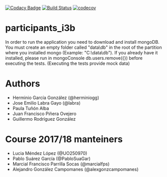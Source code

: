 [![Codacy Badge](https://api.codacy.com/project/badge/Grade/887b00d1840f4b1eb40974f275c41e55)](https://www.codacy.com/app/jelabra/Agents_i1a?utm_source=github.com&amp;utm_medium=referral&amp;utm_content=Arquisoft/Agents_i1a&amp;utm_campaign=Badge_Grade)
[![Build Status](https://travis-ci.org/Arquisoft/Agents_i1a.svg?branch=master)](https://travis-ci.org/Arquisoft/Agents_i1a)
[![codecov](https://codecov.io/gh/Arquisoft/Agents_i1a/branch/master/graph/badge.svg)](https://codecov.io/gh/Arquisoft/Agents_i1a)


# participants_i3b


In order to run the application you need to download and install mongoDB. You must create an empty folder called "data\db" in the root of the partition where you installed mongo (Example: "C:\data\db"). If you already have it installed, please run in mongoConsole db.users.remove({}) before executing the tests. (Executing the tests provide mock data)

# Authors

- Herminio García González (@herminiogg)
- Jose Emilio Labra Gayo (@labra)
- Paula Tuñón Alba
- Juan Francisco Piñera Ovejero
- Guillermo Rodríguez González 

# Course 2017/18 manteiners
- Lucia Méndez López (@UO250970)
- Pablo Suárez García (@PabloSuaGar)
- Marcial Francisco Parrilla Socas (@marcialfps)
- Alejandro González Campomanes (@alexgonzcampomanes)
